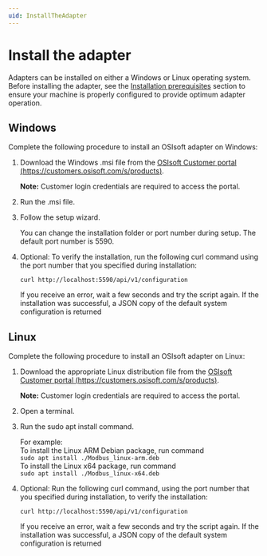 ```yaml
---
uid: InstallTheAdapter
---
```


# Install the adapter

Adapters can be installed on either a Windows or Linux operating system. Before installing the adapter, see the [Installation prerequisites](xref:Installation#installation-prerequisites) section to ensure your machine is properly configured to provide optimum adapter operation. 

## Windows

Complete the following procedure to install an OSIsoft adapter on Windows:

1. Download the Windows .msi file from the [OSIsoft Customer portal (https://customers.osisoft.com/s/products)](https://customers.osisoft.com/s/products).

    **Note:** Customer login credentials are required to access the portal.

2. Run the .msi file.
3. Follow the setup wizard. 
    
    You can change the installation folder or port number during setup. The default port number is 5590.

4. Optional: To verify the installation, run the following curl command using the port number that you specified during installation:
   
   ```
   curl http://localhost:5590/api/v1/configuration
   ```

    If you receive an error, wait a few seconds and try the script again. If the installation was successful, a JSON copy of the default system configuration is returned 


## Linux

Complete the following procedure to install an OSIsoft adapter on Linux:

1. Download the appropriate Linux distribution file from the [OSIsoft Customer portal (https://customers.osisoft.com/s/products)](https://customers.osisoft.com/s/products).

    **Note:** Customer login credentials are required to access the portal.

2. Open a terminal.
3. Run the sudo apt install command. 

    For example: <br> To install the Linux ARM Debian package, run command <br>`sudo apt install ./Modbus_linux-arm.deb` <br> To install the Linux x64 package, run command <br> `sudo apt install ./Modbus_linux-x64.deb`

4. Optional: Run the following curl command, using the port number that you specified during installation, to verify the installation: 
   
   ```
   curl http://localhost:5590/api/v1/configuration
   ```

    If you receive an error, wait a few seconds and try the script again. If the installation was successful, a JSON copy of the default system configuration is returned 
